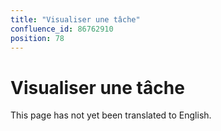 ```yaml
---
title: "Visualiser une tâche"
confluence_id: 86762910
position: 78
---
```

# Visualiser une tâche


This page has not yet been translated to English.

